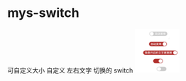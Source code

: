 # mys-switch
可自定义大小 自定义 左右文字 切换的 switch
<img src="https://github.com/ZeroShiro/mys-switch/blob/main/MergedImages.png" width="100" height="100" alt=""/><br/>
